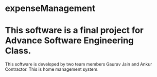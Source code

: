 # expenseManagement
# This software is a final project for Advance Software Engineering Class.
This software is developed by two team members Gaurav Jain and Ankur Contractor. 
This is home management system.

